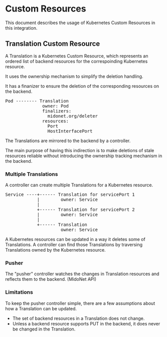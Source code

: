 # Custom Resources

This document describes the usage of Kubernetes Custom Resources
in this integration.

## Translation Custom Resource

A Translation is a Kubernetes Custom Resource, which represents
an ordered list of backend resources for the correspoinding
Kubernetes resource.

It uses the ownership mechanism to simplify the deletion handling.

It has a finanizer to ensure the deletion of the corresponding resources
on the backend.

<pre>
Pod -------- Translation
              owner: Pod
              finalizers:
                midonet.org/deleter
              resources:
                Port
                HostInterfacePort
</pre>

The Translations are mirrored to the backend by a controller.

The main purpose of having this indirection is to make deletions
of stale resources reliable without introducing the ownership tracking
mechanism in the backend.

### Multiple Translations

A controller can create multiple Translations for a Kubernetes resource.

<pre>
Service ----+------ Translation for servicePort 1
            |        owner: Service
            |
            +------ Translation for servicePort 2
            |        owner: Service
            |
            +------ Translation
                     owner: Service
</pre>

A Kubernetes resources can be updated in a way it deletes some of
Translations.
A controller can find those Translations by traversing Translations
owned by the Kubernetes resource.

### Pusher

The "pusher" controller watches the changes in Translation resources and
reflects them to the backend. (MidoNet API)

### Limitations

To keep the pusher controller simple, there are a few assumptions about
how a Translation can be updated.

* The set of backend resources in a Translation does not change.
* Unless a backend resource supports PUT in the backend, it does never be
  changed in the Translation.
